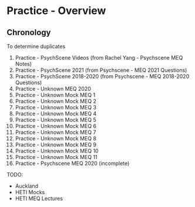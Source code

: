 # Practice - Overview

## Chronology
To determine duplicates

1. Practice - PsychScene Videos (from Rachel Yang - Psychscene MEQ Notes)
2. Practice - PsychScene 2021 (from Psychscene - MEQ 2021 Questions)
3. Practice - PsychScene 2018-2020 (from Psychscene - MEQ 2018-2020 Questions)
4. Practice - Unknown MEQ 2020
5. Practice - Unknown Mock MEQ 1
6. Practice - Unknown Mock MEQ 2
7. Practice - Unknown Mock MEQ 3
8. Practice - Unknown Mock MEQ 4
9. Practice - Unknown Mock MEQ 5
10. Practice - Unknown Mock MEQ 6
11. Practice - Unknown Mock MEQ 7
12. Practice - Unknown Mock MEQ 8
13. Practice - Unknown Mock MEQ 9
14. Practice - Unknown Mock MEQ 10
15. Practice - Unknown Mock MEQ 11
16. Practice - Psychscene MEQ 2020 (incomplete)

TODO:
- Auckland
- HETI Mocks
- HETI MEQ Lectures